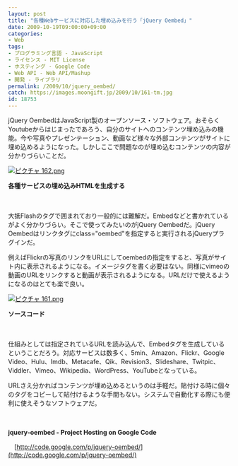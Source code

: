```yaml
---
layout: post
title: "各種Webサービスに対応した埋め込みを行う「jQuery Oembed」"
date: 2009-10-19T09:00:00+09:00
categories:
- Web
tags: 
- プログラミング言語 - JavaScript
- ライセンス - MIT License
- ホスティング - Google Code
- Web API - Web API/Mashup
- 開発 - ライブラリ
permalink: /2009/10/jquery_oembed/
catch: https://images.moongift.jp/2009/10/161-tm.jpg
id: 18753
---
```

jQuery OembedはJavaScript製のオープンソース・ソフトウェア。おそらくYoutubeからはじまったであろう、自分のサイトへのコンテンツ埋め込みの機能。今や写真やプレゼンテーション、動画など様々な外部コンテンツがサイトに埋め込めるようになった。しかしここで問題なのが埋め込むコンテンツの内容が分かりづらいことだ。

  

[![ピクチャ 162.png](https://images.moongift.jp/2009/10/162-tm.jpg)](https://images.moongift.jp/2009/10/162.png)  
  
**各種サービスの埋め込みHTMLを生成する**

  

　

  

大抵Flashのタグで囲まれており一般的には難解だ。Embedなどと書かれているがよく分かりづらい。そこで使ってみたいのがjQuery Oembedだ。jQuery Oembedはリンクタグにclass="oembed"を指定すると実行されるjQueryプラグインだ。

  
  
<!--more-->

例えばFlickrの写真のリンクをURLにしてoembedの指定をすると、写真がサイト内に表示されるようになる。イメージタグを書く必要はない。同様にvimeoの動画のURLをリンクすると動画が表示されるようになる。URLだけで使えるようになるのはとても楽で良い。

  

[![ピクチャ 161.png](https://images.moongift.jp/2009/10/161-tm.jpg)](https://images.moongift.jp/2009/10/161.png)  
  
**ソースコード**

  

　

  

仕組みとしては指定されているURLを読み込んで、Embedタグを生成しているということだろう。対応サービスは数多く、5min、Amazon、Flickr、Google Video、Hulu、Imdb、Metacafe、Qik、Revision3、Slideshare、Twitpic、Viddler、Vimeo、Wikipedia、WordPress、YouTubeとなっている。

  

URLさえ分かればコンテンツが埋め込めるというのは手軽だ。貼付ける時に個々のタグをコピーして貼付けるような手間もない。システムで自動化する際にも便利に使えそうなソフトウェアだ。

  

　

  

**jquery-oembed - Project Hosting on Google Code**  
  
　[http://code.google.com/p/jquery-oembed/](http://code.google.com/p/jquery-oembed/)

  
